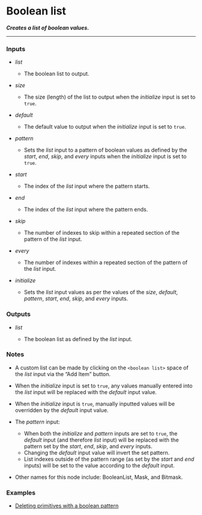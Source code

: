 # Boolean list

**_Creates a list of boolean values._**

---


### Inputs

* _list_

  * The boolean list to output.

* _size_

  * The size (length) of the list to output when the _initialize_ input is set to `true`.

* _default_

  * The default value to output when the _initialize_ input is set to `true`.

* _pattern_

  * Sets the _list_ input to a pattern of boolean values as defined by the _start_, _end_, _skip_, and _every_ inputs when the _initialize_ input is set to `true`.

* _start_

  * The index of the _list_ input where the pattern starts.

* _end_

  * The index of the _list_ input where the pattern ends.

* _skip_

  * The number of indexes to skip within a repeated section of the pattern of the _list_ input.

* _every_

  * The number of indexes within a repeated section of the pattern of the _list_ input.

* _initialize_

  * Sets the _list_ input values as per the values of the _size_, _default_, _pattern_, _start_, _end_, _skip_, and _every_ inputs.


### Outputs

* _list_

  * The boolean list as defined by the _list_ input.


### Notes



* A custom list can be made by clicking on the `<boolean list>` space of the _list_ input via the “Add Item” button.

* When the _initialize_ input is set to `true`, any values manually entered into the _list_ input will be replaced with the _default_ input value.

* When the _initialize_ input is `true`, manually inputted values will be overridden by the _default_ input value.

* The _pattern_ input:
    * When both the _initialize_ and _pattern_ inputs are set to `true`, the _default_ input (and therefore _list_ input) will be replaced with the pattern set by the _start_, _end_, _skip_, and _every_ inputs.
    * Changing the _default_ input value will invert the set pattern.
    * List indexes outside of the pattern range (as set by the _start_ and _end_ inputs) will be set to the value according to the _default_ input.

* Other names for this node include: BooleanList, Mask, and Bitmask.


### Examples



* <a href="https://creator.trimble.com/?viewLayout=verticalSplit&assetURI=whp:d81bdd83-7204-4718-898b-645127deac74&version=latest" target="_blank">Deleting primitives with a boolean pattern</a>
